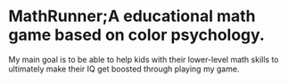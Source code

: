 # MathRunner;A educational math game based on color psychology.

My main goal is to be able to help kids with their lower-level math skills to ultimately make their IQ get boosted through playing my game.

